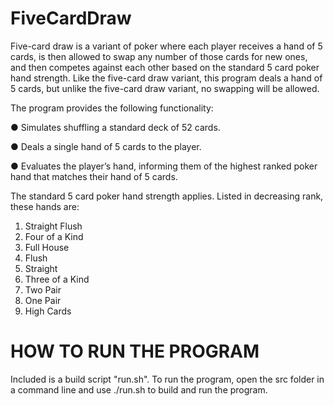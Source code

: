# FiveCardDraw

Five-card draw is a variant of poker where each player receives a hand of 5 cards, is then allowed to swap any number of those cards for new ones, and then competes against each other based on the standard 5 card poker hand strength. Like the five-card draw variant, this program deals a hand of 5 cards, but unlike the five-card draw variant, no swapping will be allowed.

The program provides the following functionality:

● Simulates shuffling a standard deck of 52 cards.

● Deals a single hand of 5 cards to the player.

● Evaluates the player’s hand, informing them of the highest ranked poker hand that matches their hand of 5 cards.

The standard 5 card poker hand strength applies. Listed in decreasing rank, these hands are:
1. Straight Flush
2. Four of a Kind
3. Full House
4. Flush
5. Straight
6. Three of a Kind
7. Two Pair
8. One Pair
9. High Cards

# HOW TO RUN THE PROGRAM

Included is a build script "run.sh". To run the program, open the src folder in a command line and use ./run.sh to build and run the program. 
